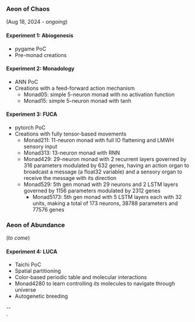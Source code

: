 ### Aeon of Chaos
(Aug 18, 2024 - *ongoing*)

#### Experiment 1: Abiogenesis
* pygame PoC
* Pre-monad creations

#### Experiment 2: Monadology
* ANN PoC
* Creations with a feed-forward action mechanism
	* Monad05: simple 5-neuron monad with no activation function
	* Monad15: simple 5-neuron monad with tanh

#### Experiment 3: FUCA
* pytorch PoC
* Creations with fully tensor-based movements
	* Monad211: 11-neuron monad with full IO flattening and LMWH sensory input
	* Monad313: 13-neuron monad with RNN
	* Monad429: 29-neuron monad with 2 recurrent layers governed by 316 parameters
							modulated by 632 genes, having an action organ to broadcast a
							message (a float32 variable) and a sensory organ to receive the message with its direction
  * Monad529: 5th gen monad with 29 neurons and 2 LSTM layers governed by 1156
							parameters modulated by 2312 genes
	* Monad5173: 5th gen monad with 5 LSTM layers each with 32 units, making a
							 total of 173 neurons, 38788 parameters and 77576 genes

### Aeon of Abundance
(*to come*)

#### Experiment 4: LUCA
* Taichi PoC
* Spatial partitioning
* Color-based periodic table and molecular interactions
* Monad4280 to learn controlling *its* molecules to navigate through universe
* Autogenetic breeding




--\
.
